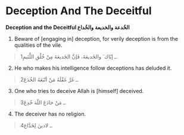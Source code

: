 Deception And The Deceitful
===========================

**Deception and the Deceitful الخُدعة والخديعة والخُداع**

1. Beware of [engaging in] deception, for verily deception is from the
qualities of the vile.

> 1ـ إيّاك َ والخَديعَةَ، فَإنَّ الخَديعَةَ مِنْ خُلْقِ اللَّئيمِ.

2. He who makes his intelligence follow deceptions has deluded it.

> 2ـ غَرَّ عَقْلَهُ مَنْ أتْبَعَهُ الخُدَعَ.

3. One who tries to deceive Allah is [himself] deceived.

> 3ـ مَنْ خادَعَ اللّهَ خُدِعَ.

4. The deceiver has no religion.

> 4ـ لادينَ لِخَدَّاع.


